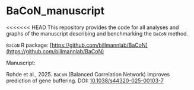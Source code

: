 # BaCoN_manuscript

<<<<<<< HEAD
This repository provides the code for all analyses and graphs of the manuscript describing and benchmarking the `BaCoN` method. 

`BaCoN` R package: [https://github.com/billmannlab/BaCoN](https://github.com/billmannlab/BaCoN)

Manuscript: 

Rohde et al., 2025. `BaCoN` (Balanced Correlation Network) improves prediction of gene buffering. DOI: [10.1038/s44320-025-00103-7](https://doi.org/10.1038/s44320-025-00103-7)

